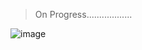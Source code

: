 >On Progress..................


![image](https://github.com/user-attachments/assets/123bbb9f-6068-4f4f-8eb5-b8a846fe35c5)


